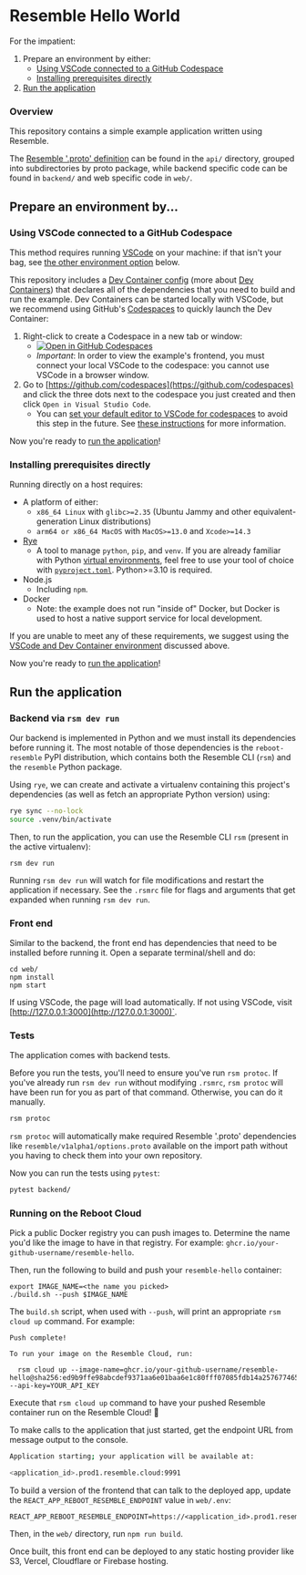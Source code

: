 # Resemble Hello World

For the impatient:
1. Prepare an environment by either:
    * [Using VSCode connected to a GitHub Codespace](#using-vscode-connected-to-a-github-codespace)
    * [Installing prerequisites directly](#installing-prerequisites-directly)
2. [Run the application](#run-the-application)

### Overview

This repository contains a simple example application written using Resemble.

The [Resemble '.proto' definition](https://docs.reboot.dev/docs/model/overview#generated-code)
can be found in the `api/` directory, grouped into
subdirectories by proto package, while backend specific code can be
found in `backend/` and web specific code in `web/`.

## Prepare an environment by...

<a id="using-vscode-connected-to-a-github-codespace"></a>
### Using VSCode connected to a GitHub Codespace

This method requires running [VSCode](https://code.visualstudio.com/) on your machine: if that isn't your bag, see [the other environment option](#install-prerequisites-directly) below.

This repository includes a [Dev Container config](./.devcontainer/devcontainer.json) (more about [Dev Containers](https://containers.dev/)) that declares all of the dependencies that you need to build and run the example. Dev Containers can be started locally with VSCode, but we recommend using GitHub's [Codespaces](https://github.com/features/codespaces) to quickly launch the Dev Container:

1. Right-click to create a Codespace in a new tab or window:
    * [![Open in GitHub Codespaces](https://github.com/codespaces/badge.svg)](https://codespaces.new/reboot-dev/resemble-hello)
    * *Important*: In order to view the example's frontend, you must connect your local VSCode to the codespace: you cannot use VSCode in a browser window.
2. Go to [https://github.com/codespaces](https://github.com/codespaces) and click the three dots next to the codespace you just created and then click `Open in Visual Studio Code`.
    * You can [set your default editor to VSCode for codespaces](https://docs.github.com/en/codespaces/customizing-your-codespace/setting-your-default-editor-for-github-codespaces) to avoid this step in the future. See [these instructions](https://docs.github.com/en/codespaces/developing-in-codespaces/opening-an-existing-codespace?tool=vscode) for more information.

Now you're ready to [run the application](#run-the-application)!

<a id="installing-prerequisites-directly"></a>
### Installing prerequisites directly

Running directly on a host requires:

- A platform of either:
   - `x86_64 Linux` with `glibc>=2.35` (Ubuntu Jammy and other equivalent-generation Linux distributions)
   - `arm64 or x86_64 MacOS` with `MacOS>=13.0` and `Xcode>=14.3`
- [Rye](https://rye-up.com/)
    - A tool to manage `python`, `pip`, and `venv`. If you are already familiar with Python [virtual environments](https://docs.python.org/3/library/venv.html), feel free to use your tool of choice with [`pyproject.toml`](./pyproject.toml). Python>=3.10 is required.
- Node.js
    - Including `npm`.
- Docker
    - Note: the example does not run "inside of" Docker, but Docker is used to host a native support service for local development.

If you are unable to meet any of these requirements, we suggest using the [VSCode and Dev Container environment](#using-vscode-connected-to-a-github-codespace) discussed above.

Now you're ready to [run the application](#run-the-application)!

<a id="run-the-application"></a>
## Run the application

### Backend via `rsm dev run`

Our backend is implemented in Python and we must install its dependencies before
running it. The most notable of those dependencies is the `reboot-resemble` PyPI
distribution, which contains both the Resemble CLI (`rsm`) and the `resemble`
Python package.

Using `rye`, we can create and activate a virtualenv containing this project's dependencies (as well as fetch an appropriate Python version) using:
```sh
rye sync --no-lock
source .venv/bin/activate
```

Then, to run the application, you can use the Resemble CLI `rsm` (present in the active virtualenv):
```shell
rsm dev run
```

Running `rsm dev run` will watch for file modifications and restart the
application if necessary. See the `.rsmrc` file for flags and
arguments that get expanded when running `rsm dev run`.

### Front end

Similar to the backend, the front end has dependencies that need to be installed before running it. Open a separate terminal/shell and do:
```shell
cd web/
npm install
npm start
```
If using VSCode, the page will load automatically.
If not using VSCode, visit [http://127.0.0.1:3000](http://127.0.0.1:3000)`.

### Tests

The application comes with backend tests.

Before you run the tests, you'll
need to ensure you've run `rsm protoc`.  If you've already run `rsm dev run`
without modifying `.rsmrc`, `rsm protoc` will have been run for you as
part of that command.
Otherwise, you can do it manually.

```sh
rsm protoc
```

`rsm protoc` will automatically make required Resemble '.proto'
dependencies like `resemble/v1alpha1/options.proto` available on the
import path without you having to check them into your own repository.

Now you can run the tests using `pytest`:

```sh
pytest backend/
```

### Running on the Reboot Cloud

Pick a public Docker registry you can push images to. Determine the name you'd
like the image to have in that registry. For example:
`ghcr.io/your-github-username/resemble-hello`.

Then, run the following to build and push your `resemble-hello` container:
```shell
export IMAGE_NAME=<the name you picked>
./build.sh --push $IMAGE_NAME
```

The `build.sh` script, when used with `--push`, will print an appropriate `rsm
cloud up` command. For example:
```
Push complete!

To run your image on the Resemble Cloud, run:

  rsm cloud up --image-name=ghcr.io/your-github-username/resemble-hello@sha256:ed9b9ffe98abcdef9371aa6e01baa6e1c80fff07085fdb14a25767746558818e --api-key=YOUR_API_KEY
```

Execute that `rsm cloud up` command to have your pushed Resemble container run
on the Resemble Cloud! 🎉

To make calls to the application that just started, get the endpoint URL from
message output to the console.

```sh
Application starting; your application will be available at:

<application_id>.prod1.resemble.cloud:9991
```

To build a version of the frontend that can talk to the deployed app, update
the `REACT_APP_REBOOT_RESEMBLE_ENDPOINT` value in `web/.env`:

```tsx
REACT_APP_REBOOT_RESEMBLE_ENDPOINT=https://<application_id>.prod1.resemble.cloud:9991
```

Then, in the `web/` directory, run `npm run build`.

Once built, this front end can be deployed to any static hosting provider like
S3, Vercel, Cloudflare or Firebase hosting.

<!--
TODO: introduce an `rsm grpcurl` (or `rsm call` or ...) that lets us explore
our backend in another terminal by calling RPCs.
-->
